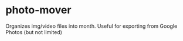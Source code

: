 # photo-mover
Organizes img/video files into month. Useful for exporting from Google Photos (but not limited)
